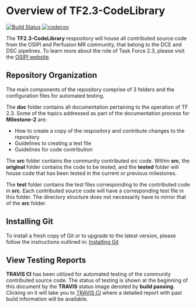 # Overview of TF2.3-CodeLibrary

[![Build Status](https://travis-ci.com/OSIPI/TF2.3-CodeLibrary.svg?token=gKUxg5qhLHFRNjKTZy8a&branch=Milestone-2)](https://travis-ci.com/OSIPI/TF2.3-CodeLibrary) 
[![codecov](https://codecov.io/gh/OSIPI/TF2.3-CodeLibrary/branch/Milestone-2/graph/badge.svg?token=ZR3RPV8Y0B)](undefined)

The **TF2.3-CodeLibrary** respository will house all contributed source code from the OSIPI and Perfusion MR community, that belong to the DCE and DSC pipelines. To learn more about the role of Task Force 2.3, please visit the [OSIPI website](https://www.osipi.org/task-force-2-3/).

## Repository Organization

The main components of the repository comprise of 3 folders and the configuration files for automated testing. 

The **doc** folder contains all documentation pertaining to the operation of TF 2.3. Some of the topics addressed as part of the documentation process for **Milestone-2** are:

*   How to create a copy of the respository and contribute changes to the repository
*   Guidelines to creating a test file
*   Guidelines for code contribution

The **src** folder contains the community contributed src code. Within **src**, the **original** folder contains the code to be tested, and the **tested** folder will house code that has been tested in the current or previous milestones.

The **test** folder contains the test files corresponding to the contributed code in **src**. Each contributed source code will have a corresponding test file in this folder. The directory structure does not necessarily have to mirror that of the **src** folder. 

## Installing Git
To install a fresh copy of Git or to upgrade to the latest version, please follow the instructions outlined in: [Installing Git](https://git-scm.com/book/en/v2/Getting-Started-Installing-Git)

## View Testing Reports

**TRAVIS CI** has been utilized for automated testing of the community contributed source code. The status of testing is shown at the beginning of this document by the **TRAVIS** status image denoted by **build passing**. Clicking on it will take you to [TRAVIS CI](https://travis-ci.com/OSIPI/TF2.3-CodeLibrary) where a detailed report with past build information will be available. 